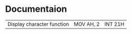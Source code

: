 # Documentaion
<table>
    <tr>
        <td>Display character function</td>
        <td>MOV AH, 2</td>
        <td>INT 21H</td>
    </tr>
</table>
